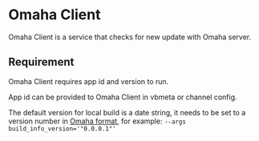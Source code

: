 # Omaha Client

Omaha Client is a service that checks for new update with Omaha server.

## Requirement

Omaha Client requires app id and version to run.

App id can be provided to Omaha Client in vbmeta or channel config.

The default version for local build is a date string, it needs to be set to a
version number in [Omaha format](https://github.com/google/omaha/blob/HEAD/doc/ServerProtocolV3.md#version-numbers),
for example: `--args build_info_version='"0.0.0.1"'`
